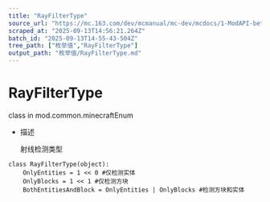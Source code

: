 ```yaml
---
title: "RayFilterType"
source_url: "https://mc.163.com/dev/mcmanual/mc-dev/mcdocs/1-ModAPI-beta/%E6%9E%9A%E4%B8%BE%E5%80%BC/RayFilterType.html"
scraped_at: "2025-09-13T14:56:21.264Z"
batch_id: "2025-09-13T14-55-43-504Z"
tree_path: ["枚举值","RayFilterType"]
output_path: "枚举值/RayFilterType.md"
---
```


#  RayFilterType

class in mod.common.minecraftEnum

*   描述
    
    射线检测类型
    

```
class RayFilterType(object):
	OnlyEntities = 1 << 0 #仅检测实体
	OnlyBlocks = 1 << 1 #仅检测方块
	BothEntitiesAndBlock = OnlyEntities | OnlyBlocks #检测方块和实体


```